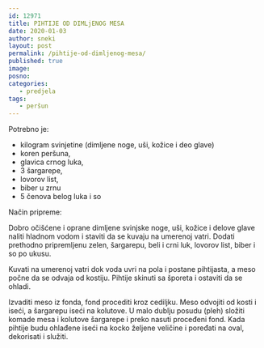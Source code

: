 ```yaml
---
id: 12971
title: PIHTIJE OD DIMLjENOG MESA
date: 2020-01-03
author: sneki
layout: post
permalink: /pihtije-od-dimljenog-mesa/
published: true
image: 
posno: 
categories:
   - predjela
tags:
   - peršun
---
```

Potrebno je:

* kilogram svinjetine (dimljene noge, uši, kožice i deo glave)
* koren peršuna,
* glavica crnog luka,
* 3 šargarepe,
* lovorov list,
* biber u zrnu
* 5 čenova belog luka i so

Način pripreme:

Dobro očišćene i oprane dimljene svinjske noge, uši, kožice i delove glave naliti hladnom vodom i staviti da se kuvaju na umerenoj vatri. Dodati prethodno pripremljenu zelen, šargarepu, beli i crni luk, lovorov list, biber i so po ukusu. 

Kuvati na umerenoj vatri dok voda uvri na pola i postane pihtijasta, a meso počne da se odvaja od kostiju.
Pihtije skinuti sa šporeta i ostaviti da se ohladi.

Izvaditi meso iz fonda, fond procediti kroz cediljku. Meso odvojiti od kosti i iseći, a šargarepu iseći na kolutove. U malo dublju posudu (pleh) složiti komade mesa i kolutove šargarepe i preko nasuti proceđeni fond. Kada pihtije budu ohlađene iseći na kocko željene veličine i poređati na oval, dekorisati i služiti.
  

